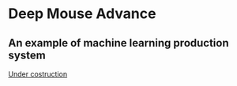 # Deep Mouse Advance
## An example of machine learning production system

[Under costruction](wabri.github.io/post/deployment_machine_learning_models)

